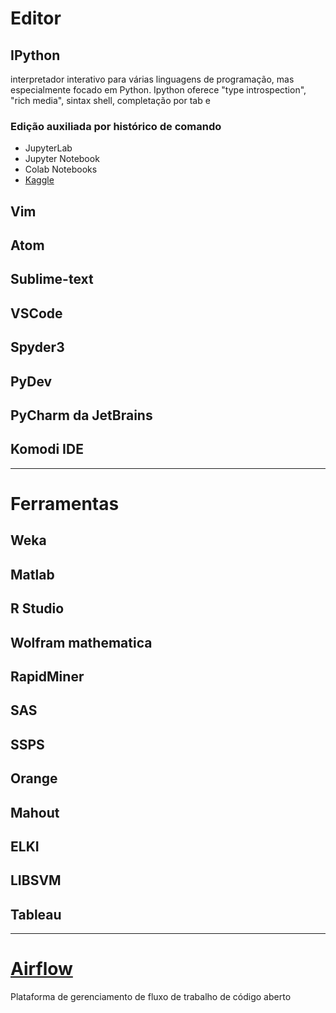 # Editor 

## IPython 
interpretador interativo para várias linguagens de programação, mas especialmente focado em Python. Ipython oferece "type introspection", "rich media", sintax shell, completação por tab e 

### Edição auxiliada por histórico de comando
* JupyterLab
* Jupyter Notebook
* Colab Notebooks
* [Kaggle](https://www.kaggle.com/)

## Vim
## Atom
## Sublime-text
## VSCode
## Spyder3
## PyDev
## PyCharm da JetBrains
## Komodi IDE

--- 

# Ferramentas

## Weka
## Matlab
## R Studio
## Wolfram mathematica
## RapidMiner
## SAS
## SSPS
## Orange
## Mahout
## ELKI
## LIBSVM
## Tableau


---

# [Airflow](https://airflow.apache.org/)
Plataforma de gerenciamento de fluxo de trabalho de código aberto
